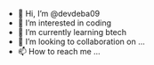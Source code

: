 - 👋 Hi, I’m @devdeba09
- 👀 I’m interested in coding
- 🌱 I’m currently learning btech
- 💞️ I’m looking to collaboration on ...
- 📫 How to reach me ...

<!---
devdeba09/devdeba09 is a ✨ special ✨ repository because its `README.md` (this file) appears on your GitHub profile.
You can click the Preview link to take a look at your changes.
--->
